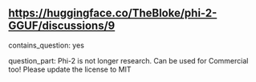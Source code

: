 ## https://huggingface.co/TheBloke/phi-2-GGUF/discussions/9

contains_question: yes

question_part: Phi-2 is not longer research. Can be used for Commercial too! Please update the license to MIT